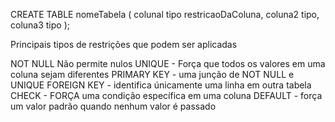 CREATE TABLE nomeTabela 
    ( 
    colunal tipo restricaoDaColuna,
    coluna2 tipo,
    coluna3 tipo
    );

Principais tipos de restrições que podem ser aplicadas

NOT NULL Não permite nulos
UNIQUE - Força que todos os valores em uma coluna sejam diferentes
PRIMARY KEY - uma junção de NOT NULL e UNIQUE
FOREIGN KEY - identifica únicamente uma linha em outra tabela
CHECK - FORÇA uma condição específica em uma coluna
DEFAULT - força um valor padrão quando nenhum valor é passado

